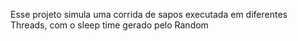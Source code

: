 Esse projeto simula uma corrida de sapos executada em diferentes Threads, com o sleep time gerado pelo Random
